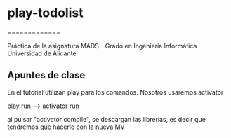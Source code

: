 # play-todolist
=============

Práctica de la asignatura MADS - Grado en Ingeniería Informática Universidad de Alicante


## Apuntes de clase

En el tutorial utilizan play para los comandos. Nosotros usaremos activator

play run -->
activator run

al pulsar "activator compile", se descargan las librerías, es decir que tendremos que hacerlo con la nueva MV